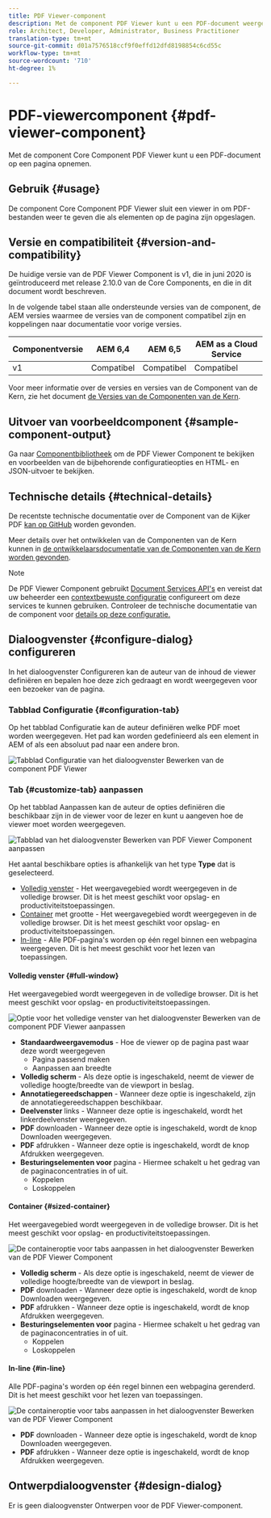 ```yaml
---
title: PDF Viewer-component
description: Met de component PDF Viewer kunt u een PDF-document weergeven.
role: Architect, Developer, Administrator, Business Practitioner
translation-type: tm+mt
source-git-commit: d01a7576518ccf9f0effd12dfd8198854c6cd55c
workflow-type: tm+mt
source-wordcount: '710'
ht-degree: 1%

---
```



# PDF-viewercomponent {#pdf-viewer-component}

Met de component Core Component PDF Viewer kunt u een PDF-document op een pagina opnemen.

## Gebruik {#usage}

De component Core Component PDF Viewer sluit een viewer in om PDF-bestanden weer te geven die als elementen op de pagina zijn opgeslagen.

## Versie en compatibiliteit {#version-and-compatibility}

De huidige versie van de PDF Viewer Component is v1, die in juni 2020 is geïntroduceerd met release 2.10.0 van de Core Components, en die in dit document wordt beschreven.

In de volgende tabel staan alle ondersteunde versies van de component, de AEM versies waarmee de versies van de component compatibel zijn en koppelingen naar documentatie voor vorige versies.

| Componentversie | AEM 6,4 | AEM 6,5 | AEM as a Cloud Service |
|--- |--- |---|---|
| v1 | Compatibel | Compatibel | Compatibel |

Voor meer informatie over de versies en versies van de Component van de Kern, zie het document [de Versies van de Componenten van de Kern](/help/versions.md).

## Uitvoer van voorbeeldcomponent {#sample-component-output}

Ga naar [Componentbibliotheek](https://adobe.com/go/aem_cmp_library_pdfviewer) om de PDF Viewer Component te bekijken en voorbeelden van de bijbehorende configuratieopties en HTML- en JSON-uitvoer te bekijken.

## Technische details {#technical-details}

De recentste technische documentatie over de Component van de Kijker PDF [kan op GitHub](https://adobe.com/go/aem_cmp_tech_pdfviewer_v1) worden gevonden.

Meer details over het ontwikkelen van de Componenten van de Kern kunnen in [de ontwikkelaarsdocumentatie van de Componenten van de Kern worden gevonden](/help/developing/overview.md).

>[!NOTE]
>
>De PDF Viewer Component gebruikt [Document Services API&#39;s](https://www.adobe.io/apis/documentcloud/dcsdk.html) en vereist dat uw beheerder een [contextbewuste configuratie](/help/developing/context-aware-configs.md) configureert om deze services te kunnen gebruiken. Controleer de technische documentatie van de component voor [details op deze configuratie.](https://github.com/adobe/aem-core-wcm-components/tree/master/content/src/content/jcr_root/apps/core/wcm/components/pdfviewer/v1/pdfviewer#context-aware-config)

## Dialoogvenster {#configure-dialog} configureren

In het dialoogvenster Configureren kan de auteur van de inhoud de viewer definiëren en bepalen hoe deze zich gedraagt en wordt weergegeven voor een bezoeker van de pagina.

### Tabblad Configuratie {#configuration-tab}

Op het tabblad Configuratie kan de auteur definiëren welke PDF moet worden weergegeven. Het pad kan worden gedefinieerd als een element in AEM of als een absoluut pad naar een andere bron.

![Tabblad Configuratie van het dialoogvenster Bewerken van de component PDF Viewer](/help/assets/pdf-viewer-edit-configuration.png)

### Tab {#customize-tab} aanpassen

Op het tabblad Aanpassen kan de auteur de opties definiëren die beschikbaar zijn in de viewer voor de lezer en kunt u aangeven hoe de viewer moet worden weergegeven.

![Tabblad van het dialoogvenster Bewerken van PDF Viewer Component aanpassen](/help/assets/pdf-viewer-edit-customize.png)

Het aantal beschikbare opties is afhankelijk van het type **Type** dat is geselecteerd.

* [Volledig venster](#full-window)  - Het weergavegebied wordt weergegeven in de volledige browser. Dit is het meest geschikt voor opslag- en productiviteitstoepassingen.
* [Container](#sized-container)  met grootte - Het weergavegebied wordt weergegeven in de volledige browser. Dit is het meest geschikt voor opslag- en productiviteitstoepassingen.
* [In-line](#in-line)  - Alle PDF-pagina&#39;s worden op één regel binnen een webpagina weergegeven. Dit is het meest geschikt voor het lezen van toepassingen.

#### Volledig venster {#full-window}

Het weergavegebied wordt weergegeven in de volledige browser. Dit is het meest geschikt voor opslag- en productiviteitstoepassingen.

![Optie voor het volledige venster van het dialoogvenster Bewerken van de component PDF Viewer aanpassen](/help/assets/pdf-viewer-edit-customize-full.png)

* **Standaardweergavemodus**  - Hoe de viewer op de pagina past waar deze wordt weergegeven
   * Pagina passend maken
   * Aanpassen aan breedte
* **Volledig scherm**  - Als deze optie is ingeschakeld, neemt de viewer de volledige hoogte/breedte van de viewport in beslag.
* **Annotatiegereedschappen**  - Wanneer deze optie is ingeschakeld, zijn de annotatiegereedschappen beschikbaar.
* **Deelvenster**  links - Wanneer deze optie is ingeschakeld, wordt het linkerdeelvenster weergegeven.
* **PDF**  downloaden - Wanneer deze optie is ingeschakeld, wordt de knop Downloaden weergegeven.
* **PDF**  afdrukken - Wanneer deze optie is ingeschakeld, wordt de knop Afdrukken weergegeven.
* **Besturingselementen voor**  pagina - Hiermee schakelt u het gedrag van de paginaconcentraties in of uit.
   * Koppelen
   * Loskoppelen

#### Container {#sized-container}

Het weergavegebied wordt weergegeven in de volledige browser. Dit is het meest geschikt voor opslag- en productiviteitstoepassingen.

![De containeroptie voor tabs aanpassen in het dialoogvenster Bewerken van de PDF Viewer Component](/help/assets/pdf-viewer-edit-customize-sized-container.png)

* **Volledig scherm**  - Als deze optie is ingeschakeld, neemt de viewer de volledige hoogte/breedte van de viewport in beslag.
* **PDF**  downloaden - Wanneer deze optie is ingeschakeld, wordt de knop Downloaden weergegeven.
* **PDF**  afdrukken - Wanneer deze optie is ingeschakeld, wordt de knop Afdrukken weergegeven.
* **Besturingselementen voor**  pagina - Hiermee schakelt u het gedrag van de paginaconcentraties in of uit.
   * Koppelen
   * Loskoppelen

#### In-line {#in-line}

Alle PDF-pagina&#39;s worden op één regel binnen een webpagina gerenderd. Dit is het meest geschikt voor het lezen van toepassingen.

![De containeroptie voor tabs aanpassen in het dialoogvenster Bewerken van de PDF Viewer Component](/help/assets/pdf-viewer-edit-customize-inline.png)

* **PDF**  downloaden - Wanneer deze optie is ingeschakeld, wordt de knop Downloaden weergegeven.
* **PDF**  afdrukken - Wanneer deze optie is ingeschakeld, wordt de knop Afdrukken weergegeven.

## Ontwerpdialoogvenster {#design-dialog}

Er is geen dialoogvenster Ontwerpen voor de PDF Viewer-component.
